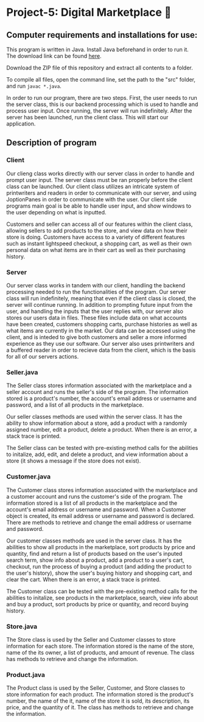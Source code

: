 # Project-5: Digital Marketplace :shopping_cart:

## Computer requirements and installations for use:
This program is written in Java. Install Java beforehand in order to run it. The download link can be found [here](https://www.java.com/en/download/).

Download the ZIP file of this repository and extract all contents to a folder.

To compile all files, open the command line, set the path to the "src" folder, and run `javac *.java`.

In order to run our program, there are two steps. First, the user needs to run the server class, this is our backend processing which is used to handle and process user input. Once running, the server will run indefinitely. After the server has been launched, run the client class. This will start our application.

## Description of program
### Client
Our clieng class works directly with our server class in order to handle and prompt user input. The server class must be ran properly before the client class can be launched. Our client class utilizes an intricate system of printwriters and readers in order to communicate with our server, and using JoptionPanes in order to communicate with the user.
Our client side programs main goal is be able to handle user input, and show windows to the user depending on what is inputted.

Customers and seller can access all of our features within the client class, allowing sellers to add products to the store, and view data on how their store is doing. Customers have access to a variety of different features such as instant lightspeed checkout, a shopping cart, as well as their own personal data on what items are in their cart as well as their purchasing history. 

### Server
Our server class works in tandem with our client, handling the backend processing needed to run the functionalities of the program. Our server class will run indefinitely, meaning that even if the client class is closed, the server will continue running. In addition to prompting future input from the user, and handling the inputs that the user replies with, our server also stores our users data in files. These files include data on what accounts have been created, customers shopping carts, purchase histories as well as what items are currently in the market. Our data can be accessed using the client, and is inteded to give both customers and seller a more informed experience as they use our software. Our server also uses printwriters and a buffered reader in order to recieve data from the client, which is the basis for all of our servers actions.


### Seller.java
The Seller class stores information associated with the marketplace and a seller account and runs the seller's side of the program. The information stored is a product's number, the account's email address or username and password, and a list of all products in the marketplace.

Our seller classes methods are used within the server class. It has the ability to show information about a store, add a product with a randomly assigned number, edit a product, delete a product. When there is an error, a stack trace is printed.

The Seller class can be tested with pre-existing method calls for the abilities to initalize, add, edit, and delete a product, and view information about a store (it shows a message if the store does not exist).

### Customer.java
The Customer class stores information associated with the marketplace and a customer account and runs the customer's side of the program. The information stored is a list of all products in the marketplace and the account's email address or username and password. When a Customer object is created, its email address or username and password is declared. There are methods to retrieve and change the email address or username and password.

Our customer classes methods are used in the server class. It has the abilities to show all products in the marketplace, sort products by price and quantity, find and return a list of products based on the user's inputed search term, show info about a product, add a product to a user's cart, checkout, run the process of buying a product (and adding the product to the user's history), show the user's buying history and shopping cart, and clear the cart. When there is an error, a stack trace is printed.

The Customer class can be tested with the pre-existing method calls for the abilities to initalize, see products in the marketplace, search, view info about and buy a product, sort products by price or quantity, and record buying history.

### Store.java
The Store class is used by the Seller and Customer classes to store information for each store. The information stored is the name of the store, name of the its owner, a list of products, and amount of revenue. The class has methods to retrieve and change the information.

### Product.java
The Product class is used by the Seller, Customer, and Store classes to store information for each product. The information stored is the product's number, the name of the it, name of the store it is sold, its description, its price, and the quantity of it. The class has methods to retrieve and change the information.




